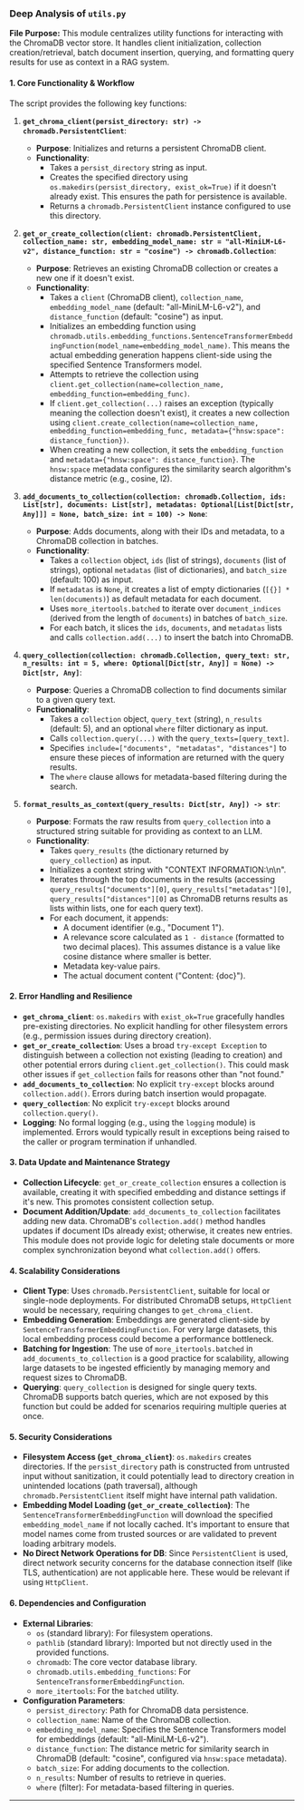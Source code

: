 ### Deep Analysis of `utils.py`

**File Purpose:** This module centralizes utility functions for interacting with the ChromaDB vector store. It handles client initialization, collection creation/retrieval, batch document insertion, querying, and formatting query results for use as context in a RAG system.

#### 1. Core Functionality & Workflow

The script provides the following key functions:

1.  **`get_chroma_client(persist_directory: str) -> chromadb.PersistentClient`**:
    *   **Purpose**: Initializes and returns a persistent ChromaDB client.
    *   **Functionality**:
        *   Takes a `persist_directory` string as input.
        *   Creates the specified directory using `os.makedirs(persist_directory, exist_ok=True)` if it doesn't already exist. This ensures the path for persistence is available.
        *   Returns a `chromadb.PersistentClient` instance configured to use this directory.

2.  **`get_or_create_collection(client: chromadb.PersistentClient, collection_name: str, embedding_model_name: str = "all-MiniLM-L6-v2", distance_function: str = "cosine") -> chromadb.Collection`**:
    *   **Purpose**: Retrieves an existing ChromaDB collection or creates a new one if it doesn't exist.
    *   **Functionality**:
        *   Takes a `client` (ChromaDB client), `collection_name`, `embedding_model_name` (default: "all-MiniLM-L6-v2"), and `distance_function` (default: "cosine") as input.
        *   Initializes an embedding function using `chromadb.utils.embedding_functions.SentenceTransformerEmbeddingFunction(model_name=embedding_model_name)`. This means the actual embedding generation happens client-side using the specified Sentence Transformers model.
        *   Attempts to retrieve the collection using `client.get_collection(name=collection_name, embedding_function=embedding_func)`.
        *   If `client.get_collection(...)` raises an exception (typically meaning the collection doesn't exist), it creates a new collection using `client.create_collection(name=collection_name, embedding_function=embedding_func, metadata={"hnsw:space": distance_function})`.
        *   When creating a new collection, it sets the `embedding_function` and `metadata={"hnsw:space": distance_function}`. The `hnsw:space` metadata configures the similarity search algorithm's distance metric (e.g., cosine, l2).

3.  **`add_documents_to_collection(collection: chromadb.Collection, ids: List[str], documents: List[str], metadatas: Optional[List[Dict[str, Any]]] = None, batch_size: int = 100) -> None`**:
    *   **Purpose**: Adds documents, along with their IDs and metadata, to a ChromaDB collection in batches.
    *   **Functionality**:
        *   Takes a `collection` object, `ids` (list of strings), `documents` (list of strings), optional `metadatas` (list of dictionaries), and `batch_size` (default: 100) as input.
        *   If `metadatas` is `None`, it creates a list of empty dictionaries (`[{}] * len(documents)`) as default metadata for each document.
        *   Uses `more_itertools.batched` to iterate over `document_indices` (derived from the length of `documents`) in batches of `batch_size`.
        *   For each batch, it slices the `ids`, `documents`, and `metadatas` lists and calls `collection.add(...)` to insert the batch into ChromaDB.

4.  **`query_collection(collection: chromadb.Collection, query_text: str, n_results: int = 5, where: Optional[Dict[str, Any]] = None) -> Dict[str, Any]`**:
    *   **Purpose**: Queries a ChromaDB collection to find documents similar to a given query text.
    *   **Functionality**:
        *   Takes a `collection` object, `query_text` (string), `n_results` (default: 5), and an optional `where` filter dictionary as input.
        *   Calls `collection.query(...)` with the `query_texts=[query_text]`.
        *   Specifies `include=["documents", "metadatas", "distances"]` to ensure these pieces of information are returned with the query results.
        *   The `where` clause allows for metadata-based filtering during the search.

5.  **`format_results_as_context(query_results: Dict[str, Any]) -> str`**:
    *   **Purpose**: Formats the raw results from `query_collection` into a structured string suitable for providing as context to an LLM.
    *   **Functionality**:
        *   Takes `query_results` (the dictionary returned by `query_collection`) as input.
        *   Initializes a context string with "CONTEXT INFORMATION:\n\n".
        *   Iterates through the top documents in the results (accessing `query_results["documents"][0]`, `query_results["metadatas"][0]`, `query_results["distances"][0]` as ChromaDB returns results as lists within lists, one for each query text).
        *   For each document, it appends:
            *   A document identifier (e.g., "Document 1").
            *   A relevance score calculated as `1 - distance` (formatted to two decimal places). This assumes distance is a value like cosine distance where smaller is better.
            *   Metadata key-value pairs.
            *   The actual document content ("Content: {doc}").

#### 2. Error Handling and Resilience

*   **`get_chroma_client`**: `os.makedirs` with `exist_ok=True` gracefully handles pre-existing directories. No explicit handling for other filesystem errors (e.g., permission issues during directory creation).
*   **`get_or_create_collection`**: Uses a broad `try-except Exception` to distinguish between a collection not existing (leading to creation) and other potential errors during `client.get_collection()`. This could mask other issues if `get_collection` fails for reasons other than "not found."
*   **`add_documents_to_collection`**: No explicit `try-except` blocks around `collection.add()`. Errors during batch insertion would propagate.
*   **`query_collection`**: No explicit `try-except` blocks around `collection.query()`.
*   **Logging**: No formal logging (e.g., using the `logging` module) is implemented. Errors would typically result in exceptions being raised to the caller or program termination if unhandled.

#### 3. Data Update and Maintenance Strategy

*   **Collection Lifecycle**: `get_or_create_collection` ensures a collection is available, creating it with specified embedding and distance settings if it's new. This promotes consistent collection setup.
*   **Document Addition/Update**: `add_documents_to_collection` facilitates adding new data. ChromaDB's `collection.add()` method handles updates if document IDs already exist; otherwise, it creates new entries. This module does not provide logic for deleting stale documents or more complex synchronization beyond what `collection.add()` offers.

#### 4. Scalability Considerations

*   **Client Type**: Uses `chromadb.PersistentClient`, suitable for local or single-node deployments. For distributed ChromaDB setups, `HttpClient` would be necessary, requiring changes to `get_chroma_client`.
*   **Embedding Generation**: Embeddings are generated client-side by `SentenceTransformerEmbeddingFunction`. For very large datasets, this local embedding process could become a performance bottleneck.
*   **Batching for Ingestion**: The use of `more_itertools.batched` in `add_documents_to_collection` is a good practice for scalability, allowing large datasets to be ingested efficiently by managing memory and request sizes to ChromaDB.
*   **Querying**: `query_collection` is designed for single query texts. ChromaDB supports batch queries, which are not exposed by this function but could be added for scenarios requiring multiple queries at once.

#### 5. Security Considerations

*   **Filesystem Access (`get_chroma_client`)**: `os.makedirs` creates directories. If the `persist_directory` path is constructed from untrusted input without sanitization, it could potentially lead to directory creation in unintended locations (path traversal), although `chromadb.PersistentClient` itself might have internal path validation.
*   **Embedding Model Loading (`get_or_create_collection`)**: The `SentenceTransformerEmbeddingFunction` will download the specified `embedding_model_name` if not locally cached. It's important to ensure that model names come from trusted sources or are validated to prevent loading arbitrary models.
*   **No Direct Network Operations for DB**: Since `PersistentClient` is used, direct network security concerns for the database connection itself (like TLS, authentication) are not applicable here. These would be relevant if using `HttpClient`.

#### 6. Dependencies and Configuration

*   **External Libraries**:
    *   `os` (standard library): For filesystem operations.
    *   `pathlib` (standard library): Imported but not directly used in the provided functions.
    *   `chromadb`: The core vector database library.
    *   `chromadb.utils.embedding_functions`: For `SentenceTransformerEmbeddingFunction`.
    *   `more_itertools`: For the `batched` utility.
*   **Configuration Parameters**:
    *   `persist_directory`: Path for ChromaDB data persistence.
    *   `collection_name`: Name of the ChromaDB collection.
    *   `embedding_model_name`: Specifies the Sentence Transformers model for embeddings (default: "all-MiniLM-L6-v2").
    *   `distance_function`: The distance metric for similarity search in ChromaDB (default: "cosine", configured via `hnsw:space` metadata).
    *   `batch_size`: For adding documents to the collection.
    *   `n_results`: Number of results to retrieve in queries.
    *   `where` (filter): For metadata-based filtering in queries.

---
